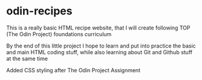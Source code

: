 # odin-recipes
This is a really basic HTML recipe website, that I will create following TOP (The Odin Project) foundations curriculum


By the end of this little project I hope to learn and put into practice the basic and main HTML coding stuff, while also learning about Git and Github stuff at the same time

Added CSS styling after The Odin Project Assignment